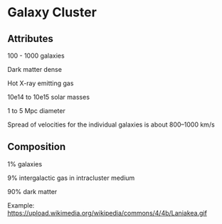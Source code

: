 # Galaxy Cluster

## Attributes

100 - 1000 galaxies

Dark matter dense

Hot X-ray emitting gas

10e14 to 10e15 solar masses

1 to 5 Mpc diameter

Spread of velocities for the individual galaxies is about 800–1000 km/s

## Composition

1% galaxies

9% intergalactic gas in intracluster medium

90% dark matter

Example: https://upload.wikimedia.org/wikipedia/commons/4/4b/Laniakea.gif
